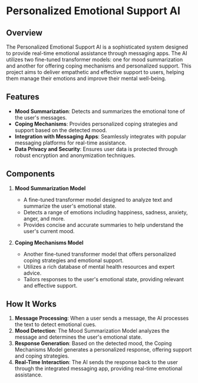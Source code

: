 # Personalized Emotional Support AI

## Overview
The Personalized Emotional Support AI is a sophisticated system designed to provide real-time emotional assistance through messaging apps. The AI utilizes two fine-tuned transformer models: one for mood summarization and another for offering coping mechanisms and personalized support. This project aims to deliver empathetic and effective support to users, helping them manage their emotions and improve their mental well-being.

## Features
- **Mood Summarization**: Detects and summarizes the emotional tone of the user's messages.
- **Coping Mechanisms**: Provides personalized coping strategies and support based on the detected mood.
- **Integration with Messaging Apps**: Seamlessly integrates with popular messaging platforms for real-time assistance.
- **Data Privacy and Security**: Ensures user data is protected through robust encryption and anonymization techniques.

## Components
1. **Mood Summarization Model**
   - A fine-tuned transformer model designed to analyze text and summarize the user's emotional state.
   - Detects a range of emotions including happiness, sadness, anxiety, anger, and more.
   - Provides concise and accurate summaries to help understand the user's current mood.

2. **Coping Mechanisms Model**
   - Another fine-tuned transformer model that offers personalized coping strategies and emotional support.
   - Utilizes a rich database of mental health resources and expert advice.
   - Tailors responses to the user's emotional state, providing relevant and effective support.

## How It Works
1. **Message Processing**: When a user sends a message, the AI processes the text to detect emotional cues.
2. **Mood Detection**: The Mood Summarization Model analyzes the message and determines the user's emotional state.
3. **Response Generation**: Based on the detected mood, the Coping Mechanisms Model generates a personalized response, offering support and coping strategies.
4. **Real-Time Interaction**: The AI sends the response back to the user through the integrated messaging app, providing real-time emotional assistance.
